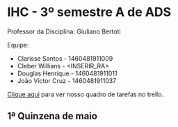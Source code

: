 # IHC - 3º semestre A de ADS

Professor da Disciplina: Giuliano Bertoti 


Equipe:
 - Clarisse Santos - 1460481911009
 - Cleber Willians - <INSERIR_RA>
 - Douglas Henrique - 1460481911011
 - João Victor Cruz - 1460481911037
 
[Clique aqui](https://trello.com/b/eC10GugU/ihc) para ver nosso quadro de tarefas no trello.

 
## 1ª Quinzena de maio

